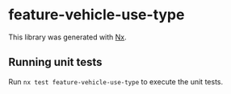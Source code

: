 # feature-vehicle-use-type

This library was generated with [Nx](https://nx.dev).

## Running unit tests

Run `nx test feature-vehicle-use-type` to execute the unit tests.
